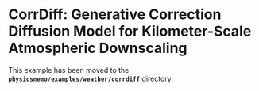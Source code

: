 # CorrDiff: Generative Correction Diffusion Model for Kilometer-Scale Atmospheric Downscaling

This example has been moved to the
[**`physicsnemo/examples/weather/corrdiff`**](https://github.com/NVIDIA/physicsnemo/tree/main/examples/weather/corrdiff)
directory.
